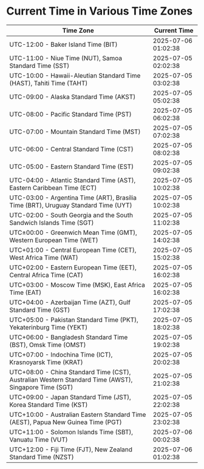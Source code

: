 # Current Time in Various Time Zones

| Time Zone | Current Time |
|-----------|--------------|
| UTC-12:00 - Baker Island Time (BIT) | 2025-07-06 01:02:38 |
| UTC-11:00 - Niue Time (NUT), Samoa Standard Time (SST) | 2025-07-05 02:02:38 |
| UTC-10:00 - Hawaii-Aleutian Standard Time (HAST), Tahiti Time (TAHT) | 2025-07-05 03:02:38 |
| UTC-09:00 - Alaska Standard Time (AKST) | 2025-07-05 05:02:38 |
| UTC-08:00 - Pacific Standard Time (PST) | 2025-07-05 06:02:38 |
| UTC-07:00 - Mountain Standard Time (MST) | 2025-07-05 07:02:38 |
| UTC-06:00 - Central Standard Time (CST) | 2025-07-05 08:02:38 |
| UTC-05:00 - Eastern Standard Time (EST) | 2025-07-05 09:02:38 |
| UTC-04:00 - Atlantic Standard Time (AST), Eastern Caribbean Time (ECT) | 2025-07-05 10:02:38 |
| UTC-03:00 - Argentina Time (ART), Brasília Time (BRT), Uruguay Standard Time (UYT) | 2025-07-05 10:02:38 |
| UTC-02:00 - South Georgia and the South Sandwich Islands Time (SGT) | 2025-07-05 11:02:38 |
| UTC±00:00 - Greenwich Mean Time (GMT), Western European Time (WET) | 2025-07-05 14:02:38 |
| UTC+01:00 - Central European Time (CET), West Africa Time (WAT) | 2025-07-05 15:02:38 |
| UTC+02:00 - Eastern European Time (EET), Central Africa Time (CAT) | 2025-07-05 16:02:38 |
| UTC+03:00 - Moscow Time (MSK), East Africa Time (EAT) | 2025-07-05 16:02:38 |
| UTC+04:00 - Azerbaijan Time (AZT), Gulf Standard Time (GST) | 2025-07-05 17:02:38 |
| UTC+05:00 - Pakistan Standard Time (PKT), Yekaterinburg Time (YEKT) | 2025-07-05 18:02:38 |
| UTC+06:00 - Bangladesh Standard Time (BST), Omsk Time (OMST) | 2025-07-05 19:02:38 |
| UTC+07:00 - Indochina Time (ICT), Krasnoyarsk Time (KRAT) | 2025-07-05 20:02:38 |
| UTC+08:00 - China Standard Time (CST), Australian Western Standard Time (AWST), Singapore Time (SGT) | 2025-07-05 21:02:38 |
| UTC+09:00 - Japan Standard Time (JST), Korea Standard Time (KST) | 2025-07-05 22:02:38 |
| UTC+10:00 - Australian Eastern Standard Time (AEST), Papua New Guinea Time (PGT) | 2025-07-05 23:02:38 |
| UTC+11:00 - Solomon Islands Time (SBT), Vanuatu Time (VUT) | 2025-07-06 00:02:38 |
| UTC+12:00 - Fiji Time (FJT), New Zealand Standard Time (NZST) | 2025-07-06 01:02:38 |
